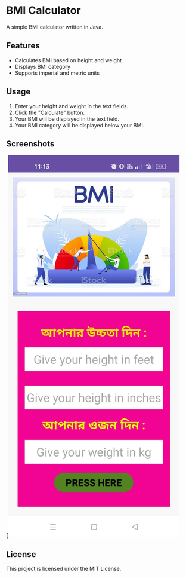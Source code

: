 # BMI Calculator

A simple BMI calculator written in Java.

## Features

* Calculates BMI based on height and weight
* Displays BMI category
* Supports imperial and metric units

## Usage

1. Enter your height and weight in the text fields.
2. Click the "Calculate" button.
3. Your BMI will be displayed in the text field.
4. Your BMI category will be displayed below your BMI.

## Screenshots

[![BMI Calculator screenshot](https://github.com/RlM100always/BMI-Calculator/blob/main/ScreenShot/s1.jpg)

## License

This project is licensed under the MIT License.
